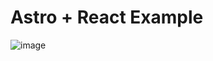 # Astro + React Example

![image](https://github.com/lqq-code/Astro3.0-React-SSR/assets/61107184/853de52b-9cfc-42f8-a974-67e5d61234d8)

